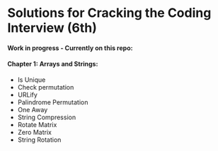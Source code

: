 # Solutions for Cracking the Coding Interview (6th)
#### Work in progress - Currently on this repo:

#### Chapter 1: Arrays and Strings:
- Is Unique
- Check permutation
- URLify
- Palindrome Permutation
- One Away
- String Compression
- Rotate Matrix
- Zero Matrix
- String Rotation
